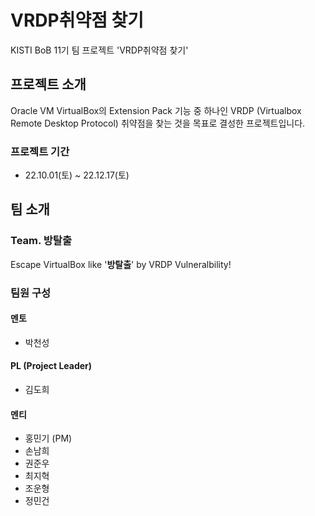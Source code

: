 # VRDP취약점 찾기

KISTI BoB 11기 팀 프로젝트 'VRDP취약점 찾기'

## 프로젝트 소개

Oracle VM VirtualBox의 Extension Pack 기능 중 하나인 VRDP (Virtualbox Remote Desktop Protocol) 취약점을 찾는 것을 목표로 결성한 프로젝트입니다.

### 프로젝트 기간

- 22.10.01(토) ~ 22.12.17(토) 

## 팀 소개 

### Team. 방탈출 

Escape VirtualBox like '**방탈출**' by VRDP Vulneralbility!

### 팀원 구성

#### 멘토

- 박천성

#### PL (Project Leader)

- 김도희

#### 멘티

- 홍민기 (PM)
- 손남희 
- 권준우 
- 최지혁
- 조운형 
- 정민건 


